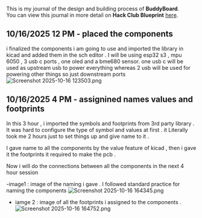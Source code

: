 <!--
  ===================    !!READ THIS NOTICE!!   ====================
  DO NOT edit this file manually. Your changes WILL BE OVERWRITTEN!
  This journal is auto generated and updated by Hack Club Blueprint.
  To edit this file, please edit your journal entries on Blueprint.
  ==================================================================
-->

This is my journal of the design and building process of **BuddyBoard**.  
You can view this journal in more detail on **Hack Club Blueprint** [here](https://blueprint.hackclub.com/projects/542).


## 10/16/2025 12 PM - placed the components   

i finalized the components i am going to use and imported the library in kicad and added them in the sch editor . I will be using esp32 s3 , mpu 6050 , 3 usb c ports , one oled and a bme680 sensor. one usb c will be used as upstream usb to power everything whereas 2 usb will be used for powering other things so just downstream ports 
![Screenshot 2025-10-16 123503.png](https://blueprint.hackclub.com/user-attachments/blobs/proxy/eyJfcmFpbHMiOnsiZGF0YSI6MjQ1NCwicHVyIjoiYmxvYl9pZCJ9fQ==--f7ed4ea38de083d4e135af73c35ccaef5e27dbfd/Screenshot%202025-10-16%20123503.png)
  

## 10/16/2025 4 PM - assignined names values and footprints   

In this 3 hour , i imported the symbols and footprints from 3rd party library .
It was hard to configure the type of symbol and values at first .
it Literally took me 2 hours just to set things up and give name to it .

I gave name to all the components by the value feature of kicad , then i gave it the footprints it required to make the pcb . 

Now i will do the connections between all the components in the next 4 hour session 

-image1 : image  of the naming i gave . I followed standard practice for naming the components ![Screenshot 2025-10-16 164345.png](https://blueprint.hackclub.com/user-attachments/blobs/proxy/eyJfcmFpbHMiOnsiZGF0YSI6MjQ2OCwicHVyIjoiYmxvYl9pZCJ9fQ==--e7ec69cbc85c6116b5b0fedbf24a8a2dee7a924a/Screenshot%202025-10-16%20164345.png)
- iamge 2 : image of all the footprints i assigned to the components . 
 ![Screenshot 2025-10-16 164752.png](https://blueprint.hackclub.com/user-attachments/blobs/proxy/eyJfcmFpbHMiOnsiZGF0YSI6MjQ2OSwicHVyIjoiYmxvYl9pZCJ9fQ==--610a6b19ad2a7847633d36d0c30444c272e73404/Screenshot%202025-10-16%20164752.png)
  

